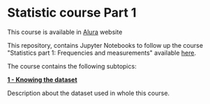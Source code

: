 # Statistic course Part 1

This course is available in [Alura](https://www.alura.com.br/) website

This repository, contains Jupyter Notebooks to follow up the course "Statistics part 1: Frequencies and measurements" available [here](https://www.alura.com.br/curso-online-estatistica-distribuicoes-e-medidas).

The course contains the following subtopics:

[**1 - Knowing the dataset**](https://github.com/tiagowutzke/Statistic-course-alura-part-1/blob/master/Statistics%20course%20Part%201%20%20%7C%20Knowing%20the%20data.ipynb)

Description about the dataset used in whole this course.




